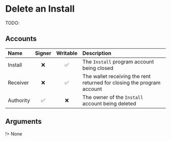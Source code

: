 # Delete an Install

TODO:

## Accounts

| Name      | Signer | Writable | Description                                                            |
| :-------- | :----: | :------: | :--------------------------------------------------------------------- |
| Install   |   ❌    |    ✅     | The `Install` program account being closed                             |
| Receiver  |   ❌    |    ✅     | The wallet receiving the rent returned for closing the program account |
| Authority |   ✅    |    ❌     | The owner of the `Install` account being deleted                       |

## Arguments

!> None
